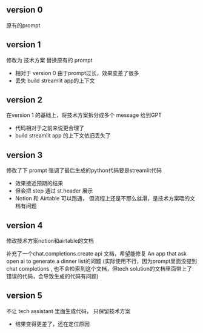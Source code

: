 
## version 0

原有的prompt

## version 1

修改为 技术方案 替换原有的 prompt

- 相对于 version 0 由于prompt过长，效果变差了很多
- 丢失 build streamlit app的上下文

## version 2

在version 1 的基础上，将技术方案拆分成多个 message 给到GPT

- 代码相对于之前来说更合理了
- build streamlit app 的上下文依旧丢失了


## version 3

修改了下 prompt 强调了最后生成的python代码要是streamlit代码

- 效果接近预期的结果
- 但会把 step 通过 st.header 展示
- Notion 和 Airtable 可以跑通， 但流程上还是不那么丝滑，是技术方案喂的文档有问题


## version 4

修改技术方案notion和airtable的文档

补充了一个chat.completions.create api 文档，希望能修复 An app that ask open ai to generate a dinner list的问题
(实际使用不行，因为prompt里面没提到 chat completions , 也不会检索到这个文档，但tech solution的文档里面带上了错误的代码，会导致生成的代码有问题)

## version 5

不让 tech assistant 里面生成代码， 只保留技术方案
- 结果变得更差了，还在定位原因